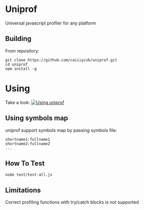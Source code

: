 # Uniprof

Universal javascript profiler for any platform

## Building

From repository:
```
git clone https://github.com/caiiiycuk/uniprof.git
cd uniprof
npm install -g
```

# Using

Take a look:
[![Using uniprof](https://img.youtube.com/vi/iNVMXl2iiSk/0.jpg)](https://www.youtube.com/watch?v=iNVMXl2iiSk)

## Using symbols map

uniprof support symbols map by passing symbols file:

```
shortname1:fullname1
shortname2:fullname2
...
```

## How To Test

```
node test/test-all.js
```

## Limitations

Correct profiling functions with try/catch blocks is not supported
